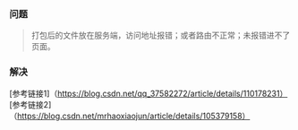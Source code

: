 ### 问题  

> 打包后的文件放在服务端，访问地址报错；或者路由不正常；未报错进不了页面。  

### 解决

[参考链接1]（https://blog.csdn.net/qq_37582272/article/details/110178231）   
[参考链接2]（https://blog.csdn.net/mrhaoxiaojun/article/details/105379158）   
